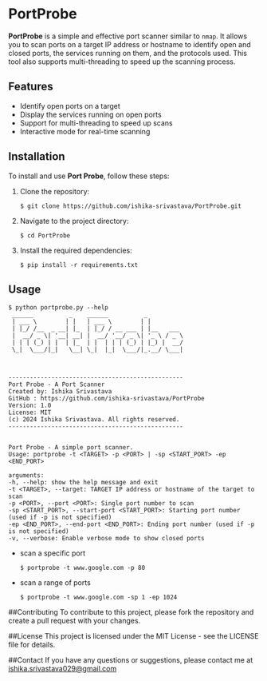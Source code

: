 # PortProbe

**PortProbe** is a simple and effective port scanner similar to `nmap`. It allows you to scan ports on a target IP address or hostname to identify open and closed ports, the services running on them, and the protocols used. This tool also supports multi-threading to speed up the scanning process.

## Features

- Identify open ports on a target
- Display the services running on open ports
- Support for multi-threading to speed up scans
- Interactive mode for real-time scanning

## Installation

To install and use **Port Probe**, follow these steps:

1. Clone the repository:
   ```
   $ git clone https://github.com/ishika-srivastava/PortProbe.git
   ```
2. Navigate to the project directory:
   ```
   $ cd PortProbe
   ```
3. Install the required dependencies:
   ```
   $ pip install -r requirements.txt
   ```
   
## Usage
  ```
  $ python portprobe.py --help
   ______          _    ______          _
   | ___ \        | |   | ___ \        | |
   | |_/ /__  _ __| |_  | |_/ / __ ___ | |__   ___
   |  __/ _ \| '__| __| |  __/ '__/ _ \| '_ \ / _ \
   | | | (_) | |  | |_  | |  | | | (_) | |_) |  __/
   \_|  \___/|_|   \__| \_|  |_|  \___/|_.__/ \___|



  -------------------------------------------------
  Port Probe - A Port Scanner
  Created by: Ishika Srivastava
  GitHub : https://github.com/ishika-srivastava/PortProbe
  Version: 1.0
  License: MIT
  (c) 2024 Ishika Srivastava. All rights reserved.
  -------------------------------------------------


  Port Probe - A simple port scanner.
  Usage: portprobe -t <TARGET> -p <PORT> | -sp <START_PORT> -ep <END_PORT>

  arguments:
  -h, --help: show the help message and exit
  -t <TARGET>, --target: TARGET IP address or hostname of the target to scan
  -p <PORT>, --port <PORT>: Single port number to scan
  -sp <START_PORT>, --start-port <START_PORT>: Starting port number (used if -p is not specified)
  -ep <END_PORT>, --end-port <END_PORT>: Ending port number (used if -p is not specified)
  -v, --verbose: Enable verbose mode to show closed ports
  ```
- scan a specific port
  ```
  $ portprobe -t www.google.com -p 80
  ```
- scan a range of ports
  ```
  $ portprobe -t www.google.com -sp 1 -ep 1024
  ```

##Contributing
To contribute to this project, please fork the repository and create a pull request with your changes.

##License
This project is licensed under the MIT License - see the LICENSE file for details.

##Contact
If you have any questions or suggestions, please contact me at ishika.srivastava029@gmail.com
